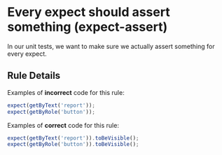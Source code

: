 # Every expect should assert something (expect-assert)

In our unit tests, we want to make sure we actually assert something for every expect.

## Rule Details

Examples of **incorrect** code for this rule:

```js
expect(getByText('report'));
expect(getByRole('button'));
```

Examples of **correct** code for this rule:

```js
expect(getByText('report')).toBeVisible();
expect(getByRole('button')).toBeVisible();
```
